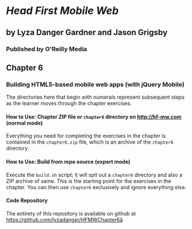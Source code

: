 *Head First Mobile Web*
=======================
## by Lyza Danger Gardner and Jason Grigsby
### Published by O'Reilly Media

Chapter 6
---------
### Building HTML5-based mobile web apps (with jQuery Mobile)

The directories here that begin with numerals represent subsequent steps as the learner moves through the chapter exercises.

#### How to Use: Chapter ZIP file or `chapter6` directory on <http://hf-mw.com> (normal mode)
Everything you need for completing the exercises in the chapter is contained in the `chapter6.zip` file, which is an archive of the `chapter6` directory.

#### How to Use: Build from repo source (expert mode)
Execute the `build.sh` script; it will spit out a `chapter6` directory and also a ZIP archive of same. This is the starting point for the exercises in the chapter. You can then use `chapter6` exclusively and ignore everything else.

#### Code Repository
The entirety of this repository is available on github at <https://github.com/lyzadanger/HFMWChapter6å>